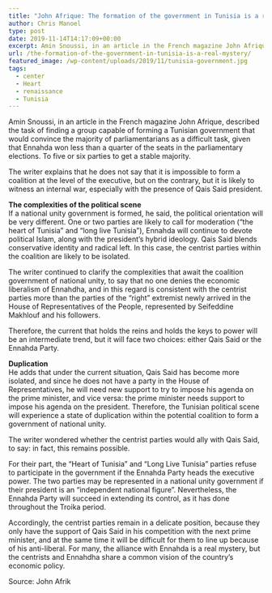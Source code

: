 ```yaml
---
title: "John Afrique: The formation of the government in Tunisia is a real mystery"
author: Chris Manoel
type: post
date: 2019-11-14T14:17:09+00:00
excerpt: Amin Snoussi, in an article in the French magazine John Afrique, described the task of finding a group capable of forming a Tunisian government that would convince the majority of parliamentarians as a difficult task
url: /the-formation-of-the-government-in-tunisia-is-a-real-mystery/
featured_image: /wp-content/uploads/2019/11/tunisia-government.jpg
tags:
  - center
  - Heart
  - renaissance
  - Tunisia
---
```


Amin Snoussi, in an article in the French magazine John Afrique, described the task of finding a group capable of forming a Tunisian government that would convince the majority of parliamentarians as a difficult task, given that Ennahda won less than a quarter of the seats in the parliamentary elections. To five or six parties to get a stable majority.

The writer explains that he does not say that it is impossible to form a coalition at the level of the executive, but on the contrary, but it is likely to witness an internal war, especially with the presence of Qais Said president.

**The complexities of the political scene**  
If a national unity government is formed, he said, the political orientation will be very different. One or two parties are likely to call for moderation (&#8220;the heart of Tunisia&#8221; and &#8220;long live Tunisia&#8221;), Ennahda will continue to devote political Islam, along with the president&#8217;s hybrid ideology. Qais Said blends conservative identity and radical left. In this case, the centrist parties within the coalition are likely to be isolated.

The writer continued to clarify the complexities that await the coalition government of national unity, to say that no one denies the economic liberalism of Ennahdha, and in this regard is consistent with the centrist parties more than the parties of the &#8220;right&#8221; extremist newly arrived in the House of Representatives of the People, represented by Seifeddine Makhlouf and his followers.

Therefore, the current that holds the reins and holds the keys to power will be an intermediate trend, but it will face two choices: either Qais Said or the Ennahda Party.

**Duplication**  
He adds that under the current situation, Qais Said has become more isolated, and since he does not have a party in the House of Representatives, he will need new support to try to impose his agenda on the prime minister, and vice versa: the prime minister needs support to impose his agenda on the president. Therefore, the Tunisian political scene will experience a state of duplication within the potential coalition to form a government of national unity.

The writer wondered whether the centrist parties would ally with Qais Said, to say: in fact, this remains possible.

For their part, the &#8220;Heart of Tunisia&#8221; and &#8220;Long Live Tunisia&#8221; parties refuse to participate in the government if the Ennahda Party heads the executive power. The two parties may be represented in a national unity government if their president is an &#8220;independent national figure&#8221;. Nevertheless, the Ennahda Party will succeed in extending its control, as it has done throughout the Troika period.

Accordingly, the centrist parties remain in a delicate position, because they only have the support of Qais Said in his competition with the next prime minister, and at the same time it will be difficult for them to line up because of his anti-liberal. For many, the alliance with Ennahda is a real mystery, but the centrists and Ennahdha share a common vision of the country&#8217;s economic policy.

Source: John Afrik
